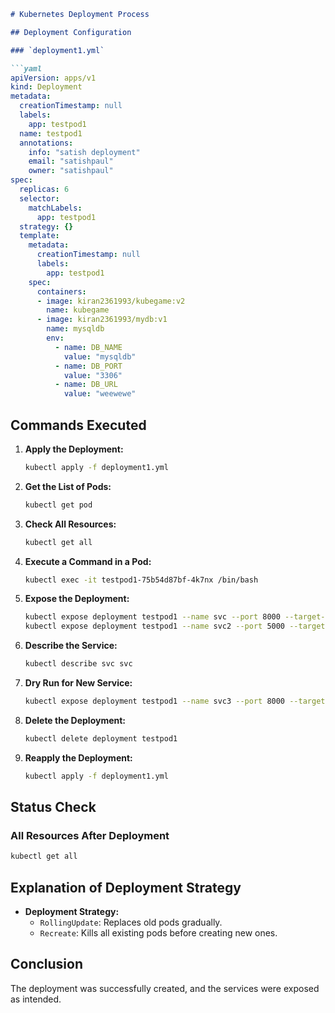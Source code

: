 ```markdown
# Kubernetes Deployment Process

## Deployment Configuration

### `deployment1.yml`

```yaml
apiVersion: apps/v1
kind: Deployment
metadata:
  creationTimestamp: null
  labels:
    app: testpod1
  name: testpod1
  annotations:
    info: "satish deployment"
    email: "satishpaul"
    owner: "satishpaul"
spec:
  replicas: 6
  selector:
    matchLabels:
      app: testpod1
  strategy: {}
  template:
    metadata:
      creationTimestamp: null
      labels:
        app: testpod1
    spec:
      containers:
      - image: kiran2361993/kubegame:v2
        name: kubegame
      - image: kiran2361993/mydb:v1
        name: mysqldb
        env: 
          - name: DB_NAME
            value: "mysqldb"
          - name: DB_PORT
            value: "3306"
          - name: DB_URL
            value: "weewewe"
```

## Commands Executed

1. **Apply the Deployment:**
   ```bash
   kubectl apply -f deployment1.yml
   ```

2. **Get the List of Pods:**
   ```bash
   kubectl get pod
   ```

3. **Check All Resources:**
   ```bash
   kubectl get all
   ```

4. **Execute a Command in a Pod:**
   ```bash
   kubectl exec -it testpod1-75b54d87bf-4k7nx /bin/bash
   ```

5. **Expose the Deployment:**
   ```bash
   kubectl expose deployment testpod1 --name svc --port 8000 --target-port 80 --type NodePort
   kubectl expose deployment testpod1 --name svc2 --port 5000 --target-port 5000 --type NodePort
   ```

6. **Describe the Service:**
   ```bash
   kubectl describe svc svc
   ```

7. **Dry Run for New Service:**
   ```bash
   kubectl expose deployment testpod1 --name svc3 --port 8000 --target-port 80 --type NodePort --dry-run=client -o yaml
   ```

8. **Delete the Deployment:**
   ```bash
   kubectl delete deployment testpod1
   ```

9. **Reapply the Deployment:**
   ```bash
   kubectl apply -f deployment1.yml
   ```

## Status Check

### All Resources After Deployment
```bash
kubectl get all
```

## Explanation of Deployment Strategy

- **Deployment Strategy:**
  - `RollingUpdate`: Replaces old pods gradually.
  - `Recreate`: Kills all existing pods before creating new ones.

## Conclusion

The deployment was successfully created, and the services were exposed as intended.
```
